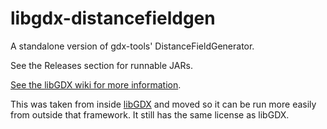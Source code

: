 # libgdx-distancefieldgen
A standalone version of gdx-tools' DistanceFieldGenerator.

See the Releases section for runnable JARs.

[See the libGDX wiki for more information](https://libgdx.com/wiki/graphics/2d/fonts/distance-field-fonts).

This was taken from inside [libGDX](https://github.com/libgdx/libgdx) and moved so it can be run more easily from
outside that framework. It still has the same license as libGDX.
